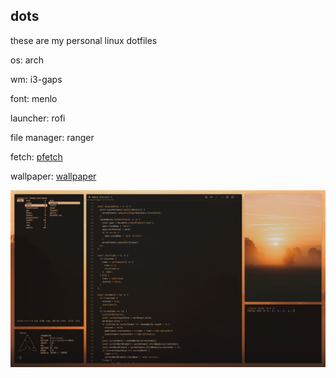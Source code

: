## dots

these are my personal linux dotfiles

os: arch

wm: i3-gaps

font: menlo

launcher: rofi

file manager: ranger

fetch: [pfetch](https://github.com/dylanaraps/pfetch)

wallpaper: [wallpaper](https://unsplash.com/photos/BYk4w0QXLEw)

![](screen.png?raw=true)
